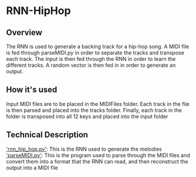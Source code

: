 # RNN-HipHop
## Overview
The RNN is used to generate a backing track for a hip-hop song. A MIDI file is fed through parseMIDI.py in order to separate the tracks and transpose each track. The input is then fed through the RNN in order to learn the different tracks. A random vector is then fed in in order to generate an output.

## How it's used
Input MIDI files are to be placed in the MIDIFiles folder. Each track in the file is then parsed and placed into the tracks folder. Finally, each track in the folder is transposed into all 12 keys and placed into the input folder

## Technical Description
['rnn_hip_hop.py'](rnn_hip_hop.py): This is the RNN used to generate the melodies
['parseMIDI.py'](parseMIDI.py): This is the program used to parse through the MIDI files and convert them into a format that the RNN can read, and then reconstruct the output into a MIDI file